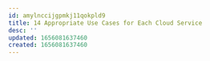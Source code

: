 ```yaml
---
id: amylnccijgpmkj11qokpld9
title: 14 Appropriate Use Cases for Each Cloud Service
desc: ''
updated: 1656081637460
created: 1656081637460
---
```


